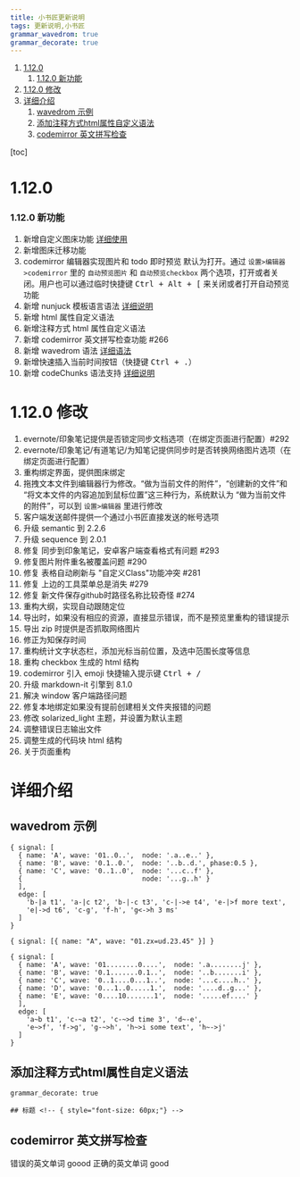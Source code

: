```yaml
---
title: 小书匠更新说明
tags: 更新说明,小书匠
grammar_wavedrom: true
grammar_decorate: true
---
```


1. [1.12.0](#1.12.0)
	1. [1.12.0 新功能](#1.12.0%20%E6%96%B0%E5%8A%9F%E8%83%BD)
2. [1.12.0 修改](#1.12.0%20%E4%BF%AE%E6%94%B9)
3. [详细介绍](#%E8%AF%A6%E7%BB%86%E4%BB%8B%E7%BB%8D)
	1. [wavedrom 示例](#wavedrom%20%E7%A4%BA%E4%BE%8B)
	2. [添加注释方式html属性自定义语法](#%E6%B7%BB%E5%8A%A0%E6%B3%A8%E9%87%8A%E6%96%B9%E5%BC%8Fhtml%E5%B1%9E%E6%80%A7%E8%87%AA%E5%AE%9A%E4%B9%89%E8%AF%AD%E6%B3%95%3C!--%20%7B%20style%3D%22font-size%3A%2060px%3Bcolor%3Ared%3Bline-height%3A60px%3B%22%7D%20--%3E)
	3. [codemirror 英文拼写检查](#codemirror%20%E8%8B%B1%E6%96%87%E6%8B%BC%E5%86%99%E6%A3%80%E6%9F%A5)

[toc]

# 1.12.0

### 1.12.0 新功能

1. 新增自定义图床功能 [详细使用][1]
2. 新增图床迁移功能
3. codemirror 编辑器实现图片和 todo 即时预览
默认为打开。通过 `设置>编辑器>codemirror` 里的 `自动预览图片` 和 `自动预览checkbox` 两个选项，打开或者关闭。用户也可以通过临时快捷键 <kbd><kbd>Ctrl</kbd> + <kbd>Alt</kbd> + <kbd>[</kbd></kbd> 来关闭或者打开自动预览功能
4. 新增 nunjuck 模板语言语法 [详细说明][2]
5. 新增 html 属性自定义语法
6. 新增注释方式 html 属性自定义语法
7. 新增 codemirror 英文拼写检查功能 #266
8. 新增 wavedrom 语法 [详细语法][3]
9. 新增快速插入当前时间按钮（快捷键 <kbd><kbd>Ctrl</kbd> + <kbd>.</kbd></kbd>）
10. 新增 codeChunks 语法支持 [详细说明][4]


# 1.12.0 修改

1. evernote/印象笔记提供是否锁定同步文档选项（在绑定页面进行配置）#292
2. evernote/印象笔记/有道笔记/为知笔记提供同步时是否转换网络图片选项（在绑定页面进行配置）
3. 重构绑定界面，提供图床绑定
4. 拖拽文本文件到编辑器行为修改。“做为当前文件的附件”，“创建新的文件”和 “将文本文件的内容追加到鼠标位置”这三种行为，系统默认为 “做为当前文件的附件”，可以到 `设置>编辑器` 里进行修改
5. 客户端发送邮件提供一个通过小书匠直接发送的帐号选项
6. 升级 semantic 到 2.2.6
7. 升级 sequence 到 2.0.1
8. 修复 同步到印象笔记，安卓客户端查看格式有问题 #293
9. 修复图片附件重名被覆盖问题 #290
10. 修复 表格自动刷新与 "自定义Class"功能冲突 #281
11. 修复 上边的工具菜单总是消失 #279
12. 修复 新文件保存github时路径名称比较奇怪 #274
13. 重构大纲，实现自动跟随定位
14. 导出时，如果没有相应的资源，直接显示错误，而不是预览里重构的错误提示
15. 导出 zip 时提供是否抓取网络图片
16. 修正为知保存时间
17. 重构统计文字状态栏，添加光标当前位置，及选中范围长度等信息
18. 重构 checkbox 生成的 html 结构
19. codemirror 引入 emoji 快捷输入提示键 <kbd><kbd>Ctrl</kbd> + <kbd>/</kbd></kbd>
20. 升级 markdown-it 引擎到 8.1.0
21. 解决 window 客户端路径问题
22. 修复本地绑定如果没有提前创建相关文件夹报错的问题
23. 修改 solarized_light 主题，并设置为默认主题
24. 调整错误日志输出文件
25. 调整生成的代码块 html 结构
26. 关于页面重构


# 详细介绍


## wavedrom 示例
```wavedrom!
{ signal: [
  { name: 'A', wave: '01..0..',  node: '.a..e..' },
  { name: 'B', wave: '0.1..0.',  node: '..b..d.', phase:0.5 },
  { name: 'C', wave: '0..1..0',  node: '...c..f' },
  {                              node: '...g..h' }
  ],
  edge: [
    'b-|a t1', 'a-|c t2', 'b-|-c t3', 'c-|->e t4', 'e-|>f more text',
    'e|->d t6', 'c-g', 'f-h', 'g<->h 3 ms'
  ]
}
```

``` wavedrom!
{ signal: [{ name: "A", wave: "01.zx=ud.23.45" }] }

```

``` wavedrom!
{ signal: [
  { name: 'A', wave: '01........0....',  node: '.a........j' },
  { name: 'B', wave: '0.1.......0.1..',  node: '..b.......i' },
  { name: 'C', wave: '0..1....0...1..',  node: '...c....h..' },
  { name: 'D', wave: '0...1..0.....1.',  node: '....d..g...' },
  { name: 'E', wave: '0....10.......1',  node: '.....ef....' }
  ],
  edge: [
    'a~b t1', 'c-~a t2', 'c-~>d time 3', 'd~-e',
    'e~>f', 'f->g', 'g-~>h', 'h~>i some text', 'h~->j'
  ]
}
```


##  添加注释方式html属性自定义语法<!-- { style="font-size: 60px;color:red;line-height:60px;"} -->

```
grammar_decorate: true

## 标题 <!-- { style="font-size: 60px;"} -->
```

## codemirror 英文拼写检查

错误的英文单词 goood
正确的英文单词 good


  [1]: https://github.com/suziwen/blogxiaoshujiang/blob/master/2016-12-27%20%E5%B0%8F%E4%B9%A6%E5%8C%A0%E5%9B%BE%E5%BA%8A%E4%BD%BF%E7%94%A8.md
  [2]: https://github.com/suziwen/blogxiaoshujiang/blob/master/2016-12-28%20%E5%B0%8F%E4%B9%A6%E5%8C%A0%20nunjucks%20%E6%A8%A1%E6%9D%BF%E6%A0%87%E7%AD%BE%E8%AF%AD%E6%B3%95%E6%89%8B%E5%86%8C.md
  [3]: http://wavedrom.com/tutorial.html
  [4]: https://github.com/suziwen/blogxiaoshujiang/blob/master/2016-12-28%20%E5%B0%8F%E4%B9%A6%E5%8C%A0%20code%20chunks%20%E4%BB%A3%E7%A0%81%E5%9D%97%E8%AF%AD%E6%B3%95.md
